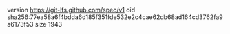 version https://git-lfs.github.com/spec/v1
oid sha256:77ea58a6f4bdda6d185f351fde532e2c4cae62db68ad164cd3762fa9a6173f53
size 1943
